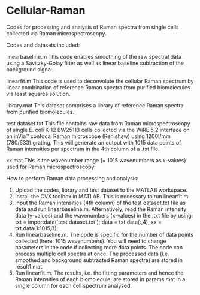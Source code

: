 # Cellular-Raman
Codes for processing and analysis of Raman spectra from single cells collected via Raman microspectroscopy.

Codes and datasets included:

linearbaseline.m 
This code enables smoothing of the raw spectral data using a Savitzky-Golay filter as well as linear baseline subtraction of the background signal.

linearfit.m 
This code is used to deconvolute the cellular Raman spectrum by linear combination of reference Raman spectra from purified biomolecules via least squares solution.

library.mat 
This dataset comprises a library of reference Raman spectra from purified biomolecules.

test dataset.txt 
This file contains raw data from Raman microspectroscopy of single E. coli K-12 BW25113 cells collected via the WiRE 5.2 interface on an inVia™ confocal Raman microscope (Renishaw) using 1200l/mm (780/633) grating. This will generate an output with 1015 data points of Raman intensities per spectrum in the 4th column of a .txt file. 

xx.mat 
This is the wavenumber range (= 1015 wavenumbers as x-values) used for Raman microspectroscopy.

How to perform Raman data processing and analysis:

1.	Upload the codes, library and test dataset to the MATLAB workspace.
2.	Install the CVX toolbox in MATLAB. This is necessary to run linearfit.m.
3. Input the Raman intensities (4th column) of the test dataset.txt file as data and run linearbaseline.m. 
Alternatively, read the Raman intensity data (y-values) and the wavenumbers (x-values) in the .txt file by using: txt = importdata('test dataset.txt'); data = txt.data(:,4); xx = txt.data(1:1015,3);
4. Run linearbaseline.m. The code is specific for the number of data points collected (here: 1015 wavenumbers). You will need to change parameters in the code if collecting more data points. The code can process multiple cell spectra at once. The processed data (i.e. smoothed and background subtracted Raman spectra) are stored in result1.mat. 
5. Run linearfit.m. The results, i.e. the fitting parameters and hence the Raman intensities of each biomolecule, are stored in params.mat in a single column for each cell spectrum analysed.
